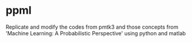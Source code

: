 # ppml
 Replicate and modify the codes from pmtk3 and those concepts from 'Machine Learning: A Probabilistic Perspective' using python and matlab
